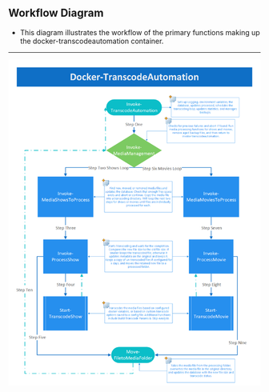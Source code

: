 ## Workflow Diagram
- This diagram illustrates the workflow of the primary functions making up the docker-transcodeautomation container.

***

![Workflow Diagram](https://github.com/TheTaylorLee/docker-transcodeautomation/blob/main/examples/workflowdiagram/Docker-TranscodeAutomation.png?raw=true)